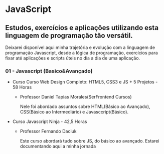 # JavaScript
## Estudos, exercícios e aplicações utilizando esta linguagem de programação tão versátil.
Deixarei  disponível aqui minha trajetória e evolução com a linguagem de programação Javascript, desde a lógica de programação, exercícios para fixar até aplicações e scripts úteis no dia a dia de uma aplicação.

### 01 - Javascript (Basico&Avançado)
- Curso Curso Web Design Completo: HTML5, CSS3 e JS + 5 Projetos - 58 Horas
  - Professor Daniel Tapias Morales(SerFrontend Cursos)
  
      Nele foi abordado assuntos sobre HTML(Básico ao Avançado), CSS(Básico ao Intermediário) e Javasccript(Básico).

    
- Curso Javascript Ninja - 42,5 Horas 
  - Professor Fernando Daciuk
    
    Este curso abordará tudo sobre JS, do básico ao avançado.
    Estarei documentando aqui a minha jornada
    

